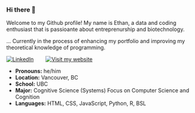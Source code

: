 ### Hi there 👋

Welcome to my Github profile! My name is Ethan, a data and coding enthusiast that is passioante about entreprenurship and biotechnology.

... Currently in the process of enhancing my portfolio and improving my theoretical knowledge of programming.

<p align="left">
  <a href="https://www.linkedin.com/in/ethan-xu8/"><img src="https://img.shields.io/badge/Connect%20on%20Linkedin!-0077b5" alt="LinkedIn"></a>
  &nbsp;&nbsp;&nbsp;&nbsp;&nbsp;&nbsp
  <a href="https://ethanxu-portfolio.vercel.app/"><img src="https://img.shields.io/badge/Visit%20my%20website!-8A2BE2" alt="Visit my website"></a>
</p>

- **Pronouns:** he/him
- **Location:** Vancouver, BC
- **School:** UBC
- **Major:** Cognitive Science (Systems)
  Focus on Computer Science and Cognition
- **Languages:** HTML, CSS, JavaScript, Python, R, BSL

<!--
**ethanxu8/ethanxu8** is a ✨ _special_ ✨ repository because its `README.md` (this file) appears on your GitHub profile.

Here are some ideas to get you started:

- 🔭 I’m currently working on ...
- 🌱 I’m currently learning ...
- 👯 I’m looking to collaborate on ...
- 🤔 I’m looking for help with ...
- 💬 Ask me about ...
- 📫 How to reach me: ...
- 😄 Pronouns: ...
- ⚡ Fun fact: ...
-->
